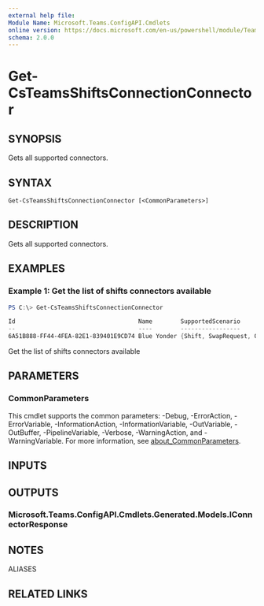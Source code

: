 ```yaml
---
external help file:
Module Name: Microsoft.Teams.ConfigAPI.Cmdlets
online version: https://docs.microsoft.com/en-us/powershell/module/Teams/get-csteamsshiftsconnectionconnector
schema: 2.0.0
---
```


# Get-CsTeamsShiftsConnectionConnector

## SYNOPSIS
Gets all supported connectors.

## SYNTAX

```
Get-CsTeamsShiftsConnectionConnector [<CommonParameters>]
```

## DESCRIPTION
Gets all supported connectors.

## EXAMPLES

### Example 1: Get the list of shifts connectors available
```powershell
PS C:\> Get-CsTeamsShiftsConnectionConnector

Id                                   Name        SupportedScenario               Version
--                                   ----        -----------------               -------
6A51B888-FF44-4FEA-82E1-839401E9CD74 Blue Yonder {Shift, SwapRequest, OpenShift} 2020.3
```

Get the list of shifts connectors available

## PARAMETERS

### CommonParameters
This cmdlet supports the common parameters: -Debug, -ErrorAction, -ErrorVariable, -InformationAction, -InformationVariable, -OutVariable, -OutBuffer, -PipelineVariable, -Verbose, -WarningAction, and -WarningVariable. For more information, see [about_CommonParameters](http://go.microsoft.com/fwlink/?LinkID=113216).

## INPUTS

## OUTPUTS

### Microsoft.Teams.ConfigAPI.Cmdlets.Generated.Models.IConnectorResponse

## NOTES

ALIASES

## RELATED LINKS

